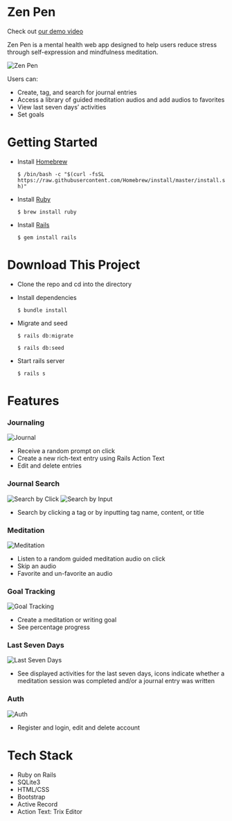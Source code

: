 # Zen Pen
Check out [our demo video](https://www.youtube.com/watch?v=2fVkiududa8)

Zen Pen is a mental health web app designed to help users reduce stress through self-expression and mindfulness meditation. 

![Zen Pen](https://i.ibb.co/6tr2mWk/Screen-Shot-2020-09-27-at-11-00-03-AM.png)

Users can:
- Create, tag, and search for journal entries
- Access a library of guided meditation audios and add audios to favorites
- View last seven days’ activities
- Set goals


# Getting Started

* Install [Homebrew](https://brew.sh/) 

  `$ /bin/bash -c "$(curl -fsSL https://raw.githubusercontent.com/Homebrew/install/master/install.sh)"`
* Install [Ruby](https://www.ruby-lang.org/en/) 

  `$ brew install ruby` 
* Install [Rails](https://rubyonrails.org/) 

  `$ gem install rails`

# Download This Project

* Clone the repo and cd into the directory
* Install dependencies

  `$ bundle install`
* Migrate and seed

  `$ rails db:migrate`  

  `$ rails db:seed`
* Start rails server

  `$ rails s`  

# Features

### Journaling
![Journal](https://media3.giphy.com/media/3MDUpmKeQ8Jpv2sUas/giphy.gif)

* Receive a random prompt on click
* Create a new rich-text entry using Rails Action Text
* Edit and delete entries

### Journal Search
![Search by Click](https://media3.giphy.com/media/6H26QgAIyX5oNfP8qn/giphy.gif)
![Search by Input](https://media2.giphy.com/media/eXfRQPVBKcx3evkLSB/giphy.gif)

* Search by clicking a tag or by inputting tag name, content, or title

### Meditation
![Meditation](https://media2.giphy.com/media/glJJZDkd5WjZpGxNQU/giphy.gif)

* Listen to a random guided meditation audio on click
* Skip an audio
* Favorite and un-favorite an audio

### Goal Tracking
![Goal Tracking](https://media2.giphy.com/media/TeDQ3fcLnNdTXBxcA9/giphy.gif)

* Create a meditation or writing goal
* See percentage progress

### Last Seven Days
![Last Seven Days](https://i.ibb.co/tZV9SG4/Screen-Shot-2020-09-27-at-9-51-04-AM.png)

* See displayed activities for the last seven days, icons indicate whether a meditation session was completed and/or a journal entry was written

### Auth
![Auth](https://media1.giphy.com/media/77rj3TZzoOTcK10Ayu/giphy.gif)

* Register and login, edit and delete account

# Tech Stack
* Ruby on Rails
* SQLite3
* HTML/CSS
* Bootstrap
* Active Record
* Action Text: Trix Editor
